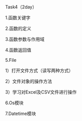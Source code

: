 Task4（2day）

1.函数关键字

2.函数的定义

3.函数参数与作用域

4.函数返回值

5.File

1）打开文件方式（读写两种方式）

2）文件对象的操作方法

3）学习对Excel及CSV文件进行操作

6.Os模块

7.Datetime模块
